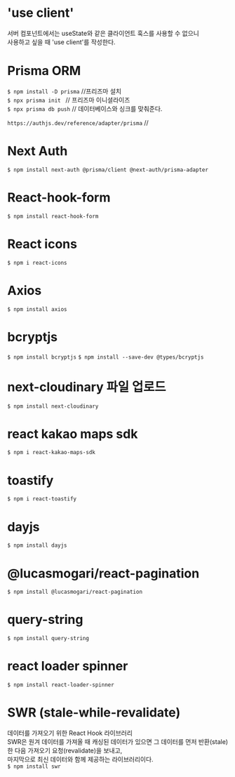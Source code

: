 # 'use client'

서버 컴포넌트에서는 useState와 같은 클라이언트 훅스를 사용할 수 없으니  
사용하고 싶을 때 'use client'를 작성한다.

# Prisma ORM

`$ npm install -D prisma` //프리즈마 설치  
`$ npx prisma init ` // 프리즈마 이니셜라이즈  
`$ npx prisma db push` // 데이터베이스와 싱크를 맞춰준다.

`https://authjs.dev/reference/adapter/prisma` //

# Next Auth

`$ npm install next-auth @prisma/client @next-auth/prisma-adapter`

# React-hook-form

`$ npm install react-hook-form`

# React icons

`$ npm i react-icons`

# Axios

`$ npm install axios`

# bcryptjs

`$ npm install bcryptjs`
`$ npm install --save-dev @types/bcryptjs`

# next-cloudinary 파일 업로드

`$ npm install next-cloudinary`

# react kakao maps sdk
`$ npm i react-kakao-maps-sdk`

# toastify
`$ npm i react-toastify`

# dayjs
`$ npm install dayjs`

# @lucasmogari/react-pagination
`$ npm install @lucasmogari/react-pagination`

# query-string
`$ npm install query-string`

# react loader spinner 
`$ npm install react-loader-spinner`

# SWR (stale-while-revalidate)
데이터를 가져오기 위한 React Hook 라이브러리   
SWR은 원겨 데이터를 가져올 때 캐싱된 데이터가 있으면 그 데이터를 먼저 반환(stale)한 다음 가져오기 요청(revalidate)을 보내고,   
마지막으로 최신 데이터와 함께 제공하는 라이브러리이다.   
`$ npm install swr`